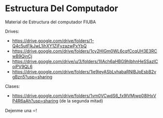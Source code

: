 # Estructura Del Computador
Material de Estructura del computador FIUBA

Drives:
* https://drive.google.com/drive/folders/1-Q4c5utFlkJwL1ihXY1ZjFyzazwPxYbQ
* https://drive.google.com/drive/folders/1cy2HIGm0WL6cqfCcqUH3E3RCwB9QjnCj
* https://drive.google.com/drive/u/3/folders/1llAch6aHBG9hIbhnHeSSazlCoiPV9QL6
* https://drive.google.com/drive/folders/1ie9ieyASbLvhabaRNlBJpEsbB2vgBzn5?usp=sharing


Clases:
* https://drive.google.com/drive/folders/1vm0VCwdS6_fx9IVMjwp08IHxVP4R6aAh?usp=sharing (de la segunda mitad)

Dejenme una ⭐! 
